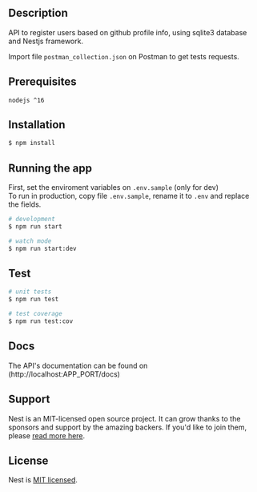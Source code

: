 

## Description

API to register users based on github profile info, using sqlite3 database and Nestjs framework.

Import file `postman_collection.json` on Postman to get tests requests.

## Prerequisites

`nodejs ^16` 
## Installation

```bash
$ npm install
```

## Running the app

First, set the enviroment variables on `.env.sample` (only for dev)
<br>
To run in production, copy file `.env.sample`, rename it to `.env` and replace the fields.

```bash
# development
$ npm run start

# watch mode
$ npm run start:dev

```

## Test

```bash
# unit tests
$ npm run test

# test coverage
$ npm run test:cov
```
## Docs

The API's documentation can be found on (http://localhost:APP_PORT/docs)

## Support

Nest is an MIT-licensed open source project. It can grow thanks to the sponsors and support by the amazing backers. If you'd like to join them, please [read more here](https://docs.nestjs.com/support).

## License

Nest is [MIT licensed](LICENSE).
